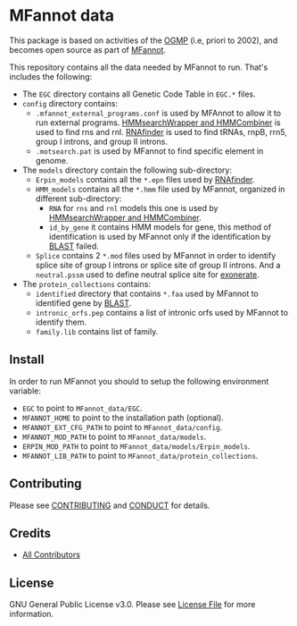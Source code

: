 # MFannot data

This package is based on activities of the [OGMP](http://megasun.bch.umontreal.ca/ogmp/) (i.e, priori to 2002), and
becomes open source as part of [MFannot](http://megasun.bch.umontreal.ca/RNAweasel/).

This repository contains all the data needed by MFannot to run. That's includes the following:

- The `EGC` directory contains all Genetic Code Table in `EGC.*` files.
- `config` directory contains:
  - `.mfannot_external_programs.conf` is used by MFAnnot to allow it to run external programs.
  [HMMsearchWrapper and HMMCombiner](https://github.com/BFL-lab/HMMsearchWC) is used to find rns and rnl.
  [RNAfinder](https://github.com/BFL-lab/RNAfinder) is used to find tRNAs, rnpB, rrn5, group I introns, and group II introns.
  - `.motsearch.pat` is used by MFannot to find specific element in genome.
- The `models` directory contain the following sub-directory:
  - `Erpin_models` contains all the `*.epn` files used by [RNAfinder](https://github.com/BFL-lab/RNAfinder).
  - `HMM_models` contains all the `*.hmm` file used by MFannot, organized in different sub-directory:
    - `RNA` for `rns` and `rnl` models this one is used by [HMMsearchWrapper and HMMCombiner](https://github.com/BFL-lab/HMMsearchWC).
    - `id_by_gene` it contains HMM models for gene, this method of identification is used by MFannot only if the identification by [BLAST](ftp://ftp.ncbi.nlm.nih.gov/blast/executables/blast+/LATEST/) failed.
  - `Splice` contains 2 `*.mod` files used by MFannot in order to identify splice site of group I introns or splice site of group II introns. And a `neutral.pssm` used to define neutral splice site for [exonerate](https://github.com/nathanweeks/exonerate).
- The `protein_collections` contains:
  - `identified` directory that contains `*.faa` used by MFannot to identified gene by [BLAST](ftp://ftp.ncbi.nlm.nih.gov/blast/executables/blast+/LATEST/).
  - `intronic_orfs.pep` contains a list of intronic orfs used by MFannot to identify them.
  - `family.lib` contains list of family.

## Install

In order to run MFannot you should to setup the following environment variable:

- `EGC` to point to `MFannot_data/EGC`.
- `MFANNOT_HOME` to point to the installation path (optional).
- `MFANNOT_EXT_CFG_PATH` to point to `MFannot_data/config`.
- `MFANNOT_MOD_PATH` to point to `MFannot_data/models`.
- `ERPIN_MOD_PATH` to point to `MFannot_data/models/Erpin_models`.
- `MFANNOT_LIB_PATH` to point to `MFannot_data/protein_collections`.

## Contributing

Please see [CONTRIBUTING](CONTRIBUTING.md) and [CONDUCT](CONDUCT.md) for details.

## Credits

- [All Contributors](https://github.com/BFL-lab/MFannot_data/graphs/contributors)

## License

GNU General Public License v3.0. Please see [License File](LICENSE.md) for more information.
